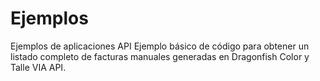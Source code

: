 # Ejemplos
Ejemplos de aplicaciones API
Ejemplo básico de código para obtener un listado completo de facturas manuales generadas en Dragonfish Color y Talle VIA API.
